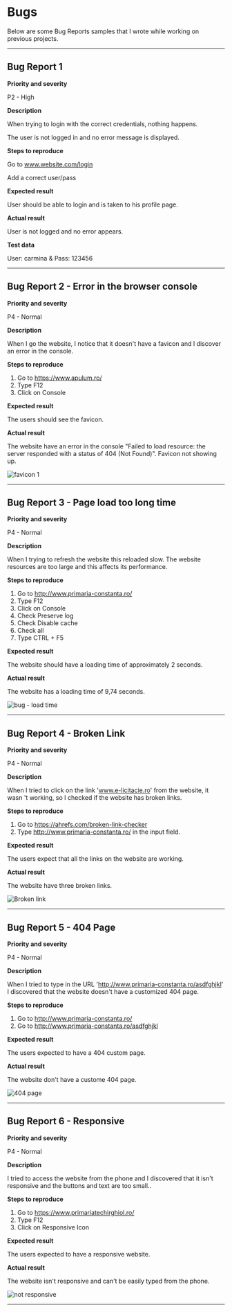 # Bugs

Below are some Bug Reports samples that I wrote while working on previous projects.

------------
## Bug Report 1 

**Priority and severity**

P2 - High

**Description**

When trying to login with the correct credentials, nothing happens.

The user is not logged in and no error message is displayed.


**Steps to reproduce**

Go to www.website.com/login

Add a correct user/pass


**Expected result**

User should be able to login and is taken to his profile page.


**Actual result**

User is not logged and no error appears.



**Test data**

User: carmina & Pass: 123456

----------------------------------
## Bug Report 2 - Error in the browser console

**Priority and severity**

P4 - Normal

**Description**

When I go the website, I notice that it doesn't have a favicon and I discover an error in the console.

**Steps to reproduce**

1. Go to https://www.apulum.ro/
2. Type F12
3. Click on Console

**Expected result**

The users should see the favicon.

**Actual result**

The website have an error in the console "Failed to load resource: the server responded with a status of 404 (Not Found)". Favicon not showing up.

![favicon 1](https://user-images.githubusercontent.com/85248462/212406487-632528a2-171f-49f2-9011-dd9cb9b8b102.png)

----------------------

## Bug Report 3 - Page load too long time

**Priority and severity**

P4 - Normal

**Description**

When I trying to refresh the website this reloaded slow. The website resources are too large and this affects its performance.

**Steps to reproduce**

1. Go to http://www.primaria-constanta.ro/
2. Type F12
3. Click on Console
4. Check Preserve log
5. Check Disable cache
6. Check all
7. Type CTRL + F5

**Expected result**

The website should have a loading time of approximately 2 seconds.

**Actual result**

The website has a loading time of 9,74 seconds.

![bug - load time](https://user-images.githubusercontent.com/85248462/212410108-19020fd0-5900-4e83-8e5b-a47fdef303bb.png)

-----------------------
## Bug Report 4 - Broken Link

**Priority and severity**

P4 - Normal

**Description**

When I tried to click on the link 'www.e-licitacie.ro' from the website, it wasn 't working, so I checked if the website has broken links.

**Steps to reproduce**

1. Go to https://ahrefs.com/broken-link-checker
2. Type http://www.primaria-constanta.ro/ in the input field.

**Expected result**

The users expect that all the links on the website are working.

**Actual result**

The website have three broken links.

![Broken link](https://user-images.githubusercontent.com/85248462/212412710-e74802df-aacd-4fee-aac5-430631cce926.png)

--------------------------

## Bug Report 5 - 404 Page

**Priority and severity**

P4 - Normal

**Description**

When I tried to type in the URL 'http://www.primaria-constanta.ro/asdfghjkl' I discovered that the website doesn't have a customized 404 page.

**Steps to reproduce**

1. Go to http://www.primaria-constanta.ro/
2. Go to http://www.primaria-constanta.ro/asdfghjkl

**Expected result**

The users expected to have a 404 custom page.

**Actual result**

The website don't have a custome 404 page.


![404 page](https://user-images.githubusercontent.com/85248462/212414731-50a9c0f8-dfe0-42f7-8204-2db229a3e44b.png)

-------------------
## Bug Report 6 - Responsive

**Priority and severity**

P4 - Normal

**Description**

I tried to access the website from the phone and I discovered that it isn't responsive and the buttons and text are too small..

**Steps to reproduce**

1. Go to https://www.primariatechirghiol.ro/
2. Type F12
3. Click on Responsive Icon


**Expected result**

The users expected to have a responsive website.

**Actual result**

The website isn't responsive and can't be easily typed from the phone.

![not responsive](https://user-images.githubusercontent.com/85248462/212416126-fd5ea943-1c66-4bd3-b366-b2b10234e601.png)




-----------------

